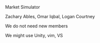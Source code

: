 Market Simulator

Zachary Ables, Omar Iqbal, Logan Courtney

We do not need new members

We might use Unity, vim, VS
